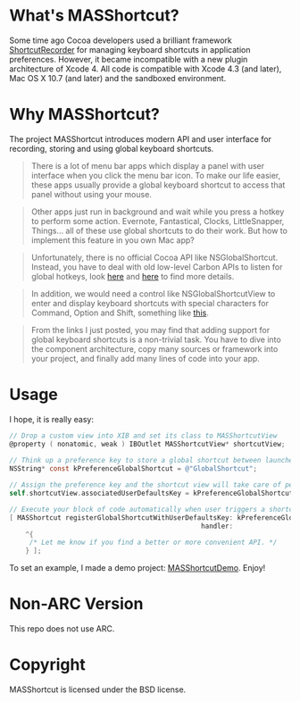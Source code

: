 # What's MASShortcut?

Some time ago Cocoa developers used a brilliant framework [ShortcutRecorder](http://wafflesoftware.net/shortcut/) for managing keyboard shortcuts in application preferences. However, it became incompatible with a new plugin architecture of Xcode 4. All code is compatible with Xcode 4.3 (and later), Mac OS X 10.7 (and later) and the sandboxed environment.


# Why MASShortcut?

The project MASShortcut introduces modern API and user interface for recording, storing and using global keyboard shortcuts.

> There is a lot of menu bar apps which display a panel with user interface when you click the menu bar icon. To make our life easier, these apps usually provide a global keyboard shortcut to access that panel without using your mouse.

> Other apps just run in background and wait while you press a hotkey to perform some action. Evernote, Fantastical, Clocks, LittleSnapper, Things… all of these use global shortcuts to do their work. But how to implement this feature in you own Mac app?

> Unfortunately, there is no official Cocoa API like NSGlobalShortcut. Instead, you have to deal with old low-level Carbon APIs to listen for global hotkeys, look [here](http://cocoasamurai.blogspot.jp/2009/03/global-keyboard-shortcuts-with-carbon.html) and [here](http://cocoatutorial.grapewave.com/2010/01/adding-a-hotkey-listener/) to find more details.

> In addition, we would need a control like NSGlobalShortcutView to enter and display keyboard shortcuts with special characters for Command, Option and Shift, something like [this](https://stackoverflow.com/questions/8201338/how-to-implement-shortcut-key-input-in-mac-cocoa-app/8204355#8204355).

> From the links I just posted, you may find that adding support for global keyboard shortcuts is a non-trivial task. You have to dive into the component architecture, copy many sources or framework into your project, and finally add many lines of code into your app.


# Usage

I hope, it is really easy:
```objective-c
// Drop a custom view into XIB and set its class to MASShortcutView
@property ( nonatomic, weak ) IBOutlet MASShortcutView* shortcutView;
	
// Think up a preference key to store a global shortcut between launches
NSString* const kPreferenceGlobalShortcut = @"GlobalShortcut";

// Assign the preference key and the shortcut view will take care of persistence
self.shortcutView.associatedUserDefaultsKey = kPreferenceGlobalShortcut;

// Execute your block of code automatically when user triggers a shortcut from preferences
[ MASShortcut registerGlobalShortcutWithUserDefaultsKey: kPreferenceGlobalShortcut 
                                                handler:
    ^{
     /* Let me know if you find a better or more convenient API. */
    } ];
```

To set an example, I made a demo project: [MASShortcutDemo](https://github.com/shpakovski/MASShortcutDemo). Enjoy!

# Non-ARC Version

This repo does not use ARC.

# Copyright

MASShortcut is licensed under the BSD license.

